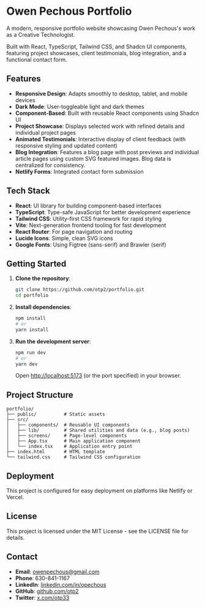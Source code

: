 # Owen Pechous Portfolio

A modern, responsive portfolio website showcasing Owen Pechous's work as a Creative Technologist.

Built with React, TypeScript, Tailwind CSS, and Shadcn UI components, featuring project showcases, client testimonials, blog integration, and a functional contact form.

## Features

- **Responsive Design**: Adapts smoothly to desktop, tablet, and mobile devices
- **Dark Mode**: User-toggleable light and dark themes
- **Component-Based**: Built with reusable React components using Shadcn UI
- **Project Showcase**: Displays selected work with refined details and individual project pages
- **Animated Testimonials**: Interactive display of client feedback (with responsive styling and updated content)
- **Blog Integration**: Features a blog page with post previews and individual article pages using custom SVG featured images. Blog data is centralized for consistency.
- **Netlify Forms**: Integrated contact form submission

## Tech Stack

- **React**: UI library for building component-based interfaces
- **TypeScript**: Type-safe JavaScript for better development experience
- **Tailwind CSS**: Utility-first CSS framework for rapid styling
- **Vite**: Next-generation frontend tooling for fast development
- **React Router**: For page navigation and routing
- **Lucide Icons**: Simple, clean SVG icons
- **Google Fonts**: Using Figtree (sans-serif) and Brawler (serif)

## Getting Started

1. **Clone the repository**:
   ```bash
   git clone https://github.com/otp2/portfolio.git
   cd portfolio
   ```
2. **Install dependencies**:
   ```bash
   npm install
   # or
   yarn install
   ```
3. **Run the development server**:
   ```bash
   npm run dev
   # or
   yarn dev
   ```
   Open [http://localhost:5173](http://localhost:5173) (or the port specified) in your browser.

## Project Structure

```
portfolio/
├── public/          # Static assets
├── src/
│   ├── components/  # Reusable UI components
│   ├── lib/         # Shared utilities and data (e.g., blog posts)
│   ├── screens/     # Page-level components
│   ├── App.tsx      # Main application component
│   └── index.tsx    # Application entry point
├── index.html       # HTML template
└── tailwind.css     # Tailwind CSS configuration
```

## Deployment

This project is configured for easy deployment on platforms like Netlify or Vercel.

## License

This project is licensed under the MIT License - see the LICENSE file for details.

## Contact

- **Email**: owenpechous@gmail.com
- **Phone**: 630-841-1167
- **LinkedIn**: [linkedin.com/in/opechous](https://www.linkedin.com/in/opechous/)
- **GitHub**: [github.com/otp2](https://github.com/otp2)
- **Twitter**: [x.com/otp33](https://x.com/otp33)
